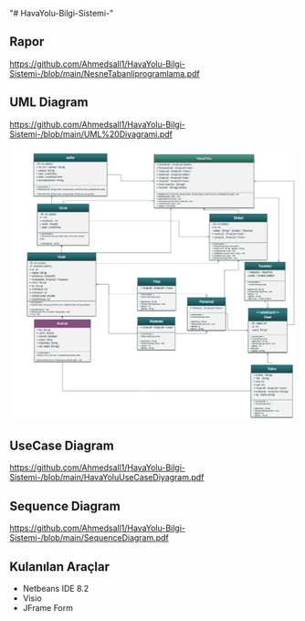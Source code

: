 "# HavaYolu-Bilgi-Sistemi-" 

<h2>Rapor</h2>

<a>https://github.com/Ahmedsall1/HavaYolu-Bilgi-Sistemi-/blob/main/NesneTabanliprogramlama.pdf</a>

<h2> UML Diagram </h2>

<a>https://github.com/Ahmedsall1/HavaYolu-Bilgi-Sistemi-/blob/main/UML%20Diyagrami.pdf</a>

<img src="https://github.com/Ahmedsall1/HavaYolu-Bilgi-Sistemi-/blob/main/foto/Screenshot%202024-04-03%20100524.png" >

<h2> UseCase Diagram </h2>

<a>https://github.com/Ahmedsall1/HavaYolu-Bilgi-Sistemi-/blob/main/HavaYoluUseCaseDiyagram.pdf</a>

<h2> Sequence Diagram </h2>

<a>https://github.com/Ahmedsall1/HavaYolu-Bilgi-Sistemi-/blob/main/SequenceDiagram.pdf</a>

<h2> Kulanılan Araçlar </h2>
<ul>
    <li> Netbeans IDE 8.2 </li>
    <li> Visio </li>
    <li> JFrame Form </li>
</ul>



